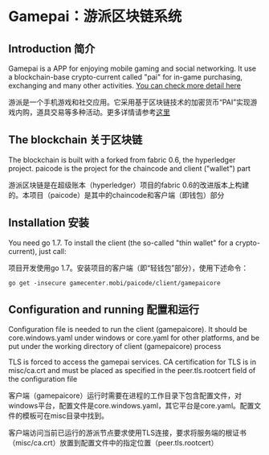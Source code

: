 # Gamepai：游派区块链系统

## Introduction 简介

Gamepai is a APP for enjoying mobile gaming and social networking. It use a blockchain-base crypto-current called "pai" for in-game purchasing, exchanging and many other activities. [You can check more detail here](http://gamecenter.mobi)

游派是一个手机游戏和社交应用。它采用基于区块链技术的加密货币“PAI”实现游戏内购，道具交易等多种活动。更多详情请参考[这里](http://gamecenter.mobi)

## The blockchain 关于区块链

The blockchain is built with a forked from fabric 0.6, the hyperledger project. paicode is the project for the chaincode and client ("wallet") part

游派区块链是在超级账本（hyperledger）项目的fabric 0.6的改进版本上构建的。本项目（paicode）是其中的chaincode和客户端（即钱包）部分

## Installation 安装

You need go 1.7. To install the client (the so-called "thin wallet" for a crypto-current), just call:

项目开发使用go 1.7。安装项目的客户端（即“轻钱包”部分），使用下述命令：


```
go get -insecure gamecenter.mobi/paicode/client/gamepaicore
```

## Configuration and running 配置和运行

Configuration file is needed to run the client (gamepaicore). It should be core.windows.yaml under windows or core.yaml for other platforms, and be put under the working directory of client (gamepaicore) process

TLS is forced to access the gamepai services. CA certification for TLS is in misc/ca.crt and must be placed as specified in the peer.tls.rootcert field of the configuration file

客户端（gamepaicore）运行时需要在进程的工作目录下包含配置文件，对windows平台，配置文件是core.windows.yaml，其它平台是core.yaml。配置文件的模板可在misc目录中找到。

客户端访问当前已运行的游派节点要求使用TLS连接，要求将服务端的根证书（misc/ca.crt）放置到配置文件中的指定位置（peer.tls.rootcert）


